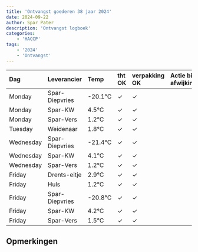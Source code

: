 ```yaml
---
title: 'Ontvangst goederen 38 jaar 2024'
date: 2024-09-22
author: Spar Pater
description: 'Ontvangst logboek'
categories:
    - 'HACCP'
tags:
    - '2024'
    - 'Ontvangst'
---
```

| Dag | Leverancier | Temp | tht OK | verpakking OK | Actie bij afwijking | Controle door |
|:---|:---|:---|:---|:---|:---|:---|
| Monday | Spar-Diepvries | -20.1°C | &check; | &check; | | DPater |
| Monday | Spar-KW | 4.5°C | &check; | &check; | | DPater |
| Monday | Spar-Vers | 1.2°C | &check; | &check; | | DPater |
| Tuesday | Weidenaar | 1.8°C | &check; | &check; | | DPater |
| Wednesday | Spar-Diepvries | -21.4°C | &check; | &check; | | WPater |
| Wednesday | Spar-KW | 4.1°C | &check; | &check; | | WPater |
| Wednesday | Spar-Vers | 1.2°C | &check; | &check; | | WPater |
| Friday | Drents-eitje | 2.9°C | &check; | &check; | | WPater |
| Friday | Huls | 1.2°C | &check; | &check; | | WPater |
| Friday | Spar-Diepvries | -20.8°C | &check; | &check; | | WPater |
| Friday | Spar-KW | 4.2°C | &check; | &check; | | WPater |
| Friday | Spar-Vers | 1.5°C | &check; | &check; | | WPater |

## Opmerkingen


